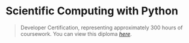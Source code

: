 # Scientific Computing with Python
> Developer Certification, representing approximately 300 hours of coursework.
> You can view this diploma [_here_](https://www.freecodecamp.org/certification/thntr/scientific-computing-with-python-v7).
